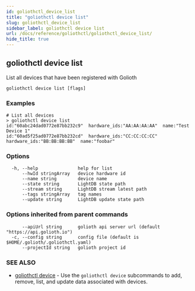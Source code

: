 ```yaml
---
id: goliothctl_device_list
title: "goliothctl device list"
slug: goliothctl_device_list
sidebar_label: goliothctl device list
url: /docs/reference/goliothctl/goliothctl_device_list/
hide_title: true
---
```

## goliothctl device list

List all devices that have been registered with Golioth

```
goliothctl device list [flags]
```

### Examples

```
# List all devices
> goliothctl device list
id:"60abc24dad0772e87bb232c9"  hardware_ids:"AA:AA:AA:AA"  name:"Test Device 1"
id:"60ad5f25ad0772e87bb232cd"  hardware_ids:"CC:CC:CC:CC"  hardware_ids:"BB:BB:BB:BB"  name:"foobar"
```

### Options

```
  -h, --help               help for list
      --hwId stringArray   device hardware id
      --name string        device name
      --state string       LightDB state path
      --stream string      LightDB stream latest path
      --tags stringArray   tag names
      --update string      LightDB update state path
```

### Options inherited from parent commands

```
      --apiUrl string      golioth api server url (default "https://api.golioth.io")
  -c, --config string      config file (default is $HOME/.golioth/.goliothctl.yaml)
      --projectId string   golioth project id
```

### SEE ALSO

* [goliothctl device](/docs/reference/goliothctl/goliothctl_device/)	 - Use the `goliothctl device` subcommands to add, remove, list, and update data associated with devices.

